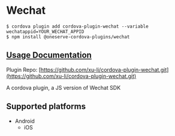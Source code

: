# Wechat

```
$ cordova plugin add cordova-plugin-wechat --variable wechatappid=YOUR_WECHAT_APPID
$ npm install @oneserve-cordova-plugins/wechat
```

## [Usage Documentation](https://oneserve.gitbook.io/oneserve-cordova-plugins/plugins/wechat/)

Plugin Repo: [https://github.com/xu-li/cordova-plugin-wechat.git](https://github.com/xu-li/cordova-plugin-wechat.git)

A cordova plugin, a JS version of Wechat SDK

## Supported platforms

- Android
  - iOS
  



